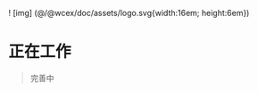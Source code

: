 <!--DESC: {icon:{name:"explore"},id:3} -->

! [img] (@/@wcex/doc/assets/logo.svg{width:16em; height:6em})
# 正在工作
> 完善中
